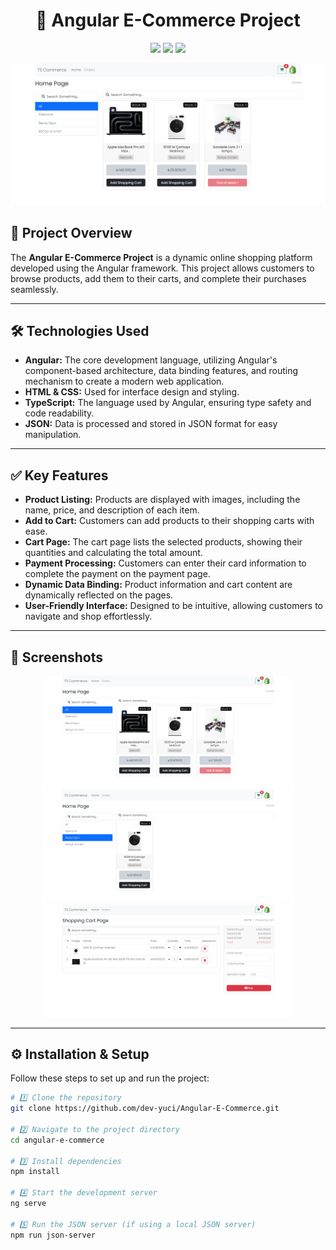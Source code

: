 <h1 align="center">🛒 Angular E-Commerce Project</h1>

<p align="center">
  <img src="https://img.shields.io/github/languages/top/dev-yuci/Angular-E-Commerce?style=for-the-badge">
  <img src="https://img.shields.io/github/repo-size/dev-yuci/Angular-E-Commerce?style=for-the-badge">
  <img src="https://img.shields.io/github/stars/dev-yuci/Angular-E-Commerce?style=for-the-badge">
</p>

<p align="center">
  <img src="https://github.com/dev-yuci/Angular-E-Commerce/blob/master/AngularECommerce-1.png" alt="Project Banner">
</p>

## 🌟 **Project Overview**  

The **Angular E-Commerce Project** is a dynamic online shopping platform developed using the Angular framework. This project allows customers to browse products, add them to their carts, and complete their purchases seamlessly.

---

## 🛠 **Technologies Used**  
- **Angular:** The core development language, utilizing Angular's component-based architecture, data binding features, and routing mechanism to create a modern web application.  
- **HTML & CSS:** Used for interface design and styling.  
- **TypeScript:** The language used by Angular, ensuring type safety and code readability.  
- **JSON:** Data is processed and stored in JSON format for easy manipulation.  

---

## ✅ **Key Features**  
- **Product Listing:** Products are displayed with images, including the name, price, and description of each item.  
- **Add to Cart:** Customers can add products to their shopping carts with ease.  
- **Cart Page:** The cart page lists the selected products, showing their quantities and calculating the total amount.  
- **Payment Processing:** Customers can enter their card information to complete the payment on the payment page.  
- **Dynamic Data Binding:** Product information and cart content are dynamically reflected on the pages.  
- **User-Friendly Interface:** Designed to be intuitive, allowing customers to navigate and shop effortlessly.  

---

## 📸 **Screenshots**  
<p align="center">
  <img src="https://github.com/dev-yuci/Angular-E-Commerce/blob/master/AngularECommerce-1.png" width="400">
  <img src="https://github.com/dev-yuci/Angular-E-Commerce/blob/master/AngularECommerce-2.png" width="400">
  <img src="https://github.com/dev-yuci/Angular-E-Commerce/blob/master/AngularECommerce-3.png" width="400">
</p>

---

## ⚙️ **Installation & Setup**  

Follow these steps to set up and run the project:  

```bash
# 1️⃣ Clone the repository
git clone https://github.com/dev-yuci/Angular-E-Commerce.git

# 2️⃣ Navigate to the project directory
cd angular-e-commerce

# 3️⃣ Install dependencies
npm install

# 4️⃣ Start the development server
ng serve

# 5️⃣ Run the JSON server (if using a local JSON server)
npm run json-server
